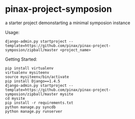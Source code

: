 pinax-project-symposion
=====================

a starter project demonstarting a minimal symposion instance


Usage:

    django-admin.py startproject --template=https://github.com/pinax/pinax-project-symposion/zipball/master <project_name>

Getting Started:

    pip install virtualenv
    virtualenv mysiteenv
    source mysiteenv/bin/activate
    pip install Django==1.4.5
    django-admin.py startproject --template=https://github.com/pinax/pinax-project-symposion/zipball/master mysite
    cd mysite
    pip install -r requirements.txt
    python manage.py syncdb
    python manage.py runserver
